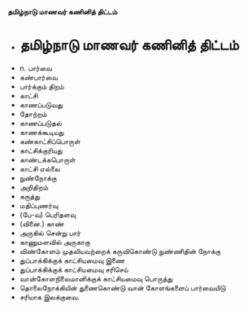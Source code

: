 **தமிழ்நாடு மாணவர் கணினித் திட்டம்**
- # தமிழ்நாடு மாணவர் கணினித் திட்டம்
- n. பார்வை
- கண்பார்வை
- பார்க்கும் திறம்
- காட்சி
- காணப்படுவது
- தோற்றம்
- காணப்படுதல்
- காணக்கூடியது
- கண்காட்சிப்பொருள்
- காட்சிக்குரியது
- காண்டக்கபொருள்
- காட்சி எல்லை
- நுண்நோக்கு
- அறிதிறம்
- கருத்து
- மதிப்புணர்வு
- (பே-வ) பெரிதளவு
- (வினை.) காண்
- அருகில் சென்று பார்
- காணுமளவில் அருகாகு
- விண்கோளம் முதலியவற்றைக் கருவிகொண்டு நுண்ணிதின் நோக்கு
- துப்பாக்கிக்குக் காட்சியமைவு இணை
- துப்பாக்கிக்குக் காட்சியமைவு சரிசெய்
- வான்கோளநிலைமானிக்குக் காட்சியமைவு பொருத்து
- தொலைநோக்கியின் துணைகொண்டு வான் கோளங்களைப் பார்வையிடு
- சரியாக இலக்குவை.

